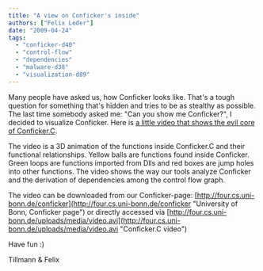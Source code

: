 ```yaml
---
title: "A view on Conficker's inside"
authors: ["Felix Leder"]
date: "2009-04-24"
tags: 
  - "conficker-d40"
  - "control-flow"
  - "dependencies"
  - "malware-d38"
  - "visualization-d89"
---
```


Many people have asked us, how Conficker looks like. That's a tough question for something that's hidden and tries to be as stealthy as possible. The last time somebody asked me: "Can you show me Conficker?", I decided to visualize Conficker. Here is [a little video that shows the evil core of Conficker.C](http://iv.cs.uni-bonn.de/uploads/media/video.avi "Conficker.C video").

  

  

The video is a 3D animation of the functions inside Conficker.C and their functional relationships. Yellow balls are functions found inside Conficker. Green loops are functions imported from Dlls and red boxes are jump holes into other functions. The video shows the way our tools analyze Conficker and the derivation of dependencies among the control flow graph.

  

  

The video can be downloaded from our Conficker-page: [http://four.cs.uni-bonn.de/conficker](http://four.cs.uni-bonn.de/conficker "University of Bonn, Conficker page") or directly accessed via [http://four.cs.uni-bonn.de/uploads/media/video.avi](http://four.cs.uni-bonn.de/uploads/media/video.avi "Conficker.C video")

  

  

Have fun :)

  

  

Tillmann & Felix
